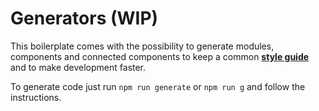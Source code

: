 # Generators (WIP)

This boilerplate comes with the possibility to generate modules, components and connected components
to keep a common **[style guide](STYLE_GUIDE.md)** and to make development faster.

To generate code just run `npm run generate` or `npm run g` and follow the instructions.
